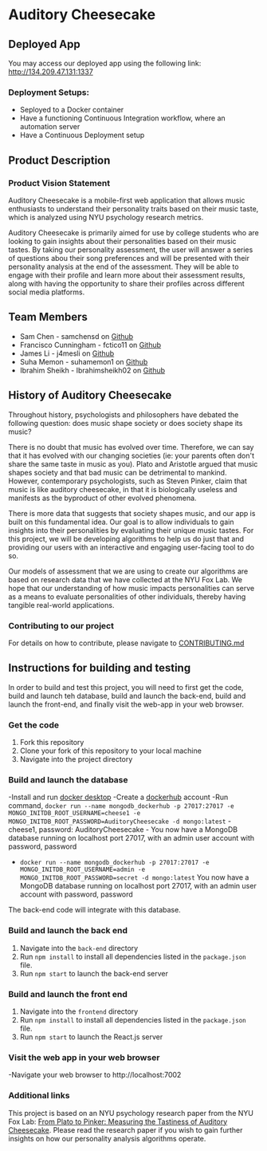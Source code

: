 # Auditory Cheesecake

## Deployed App
You may access our deployed app using the following link: http://134.209.47.131:1337

### Deployment Setups:
- Seployed to a Docker container
- Have a functioning Continuous Integration workflow, where an automation server
- Have a Continuous Deployment setup

## Product Description

### Product Vision Statement

Auditory Cheesecake is a mobile-first web application that allows music enthusiasts to understand their personality traits based on their music taste, which is analyzed using NYU psychology research metrics.

Auditory Cheesecake is primarily aimed for use by college students who are looking to gain insights about their personalities based on their music tastes. By taking our personality assessment, the user will answer a series of questions abou their song preferences and will be presented with their personality analysis at the end of the assessment. They will be able to engage with their profile and learn more about their assessment results, along with having the opportunity to share their profiles across different social media platforms.

## Team Members

+ Sam Chen - samchensd on [Github](https://github.com/samchensd)
+ Francisco Cunningham - fctico11 on [Github](https://github.com/fctico11)
+ James Li - j4mesli on [Github](https://github.com/j4mesli)
+ Suha Memon - suhamemon1 on [Github](https://github.com/suhamemon1)
+ Ibrahim Sheikh - Ibrahimsheikh02 on [Github](https://github.com/Ibrahimsheikh02)

## History of Auditory Cheesecake

Throughout history, psychologists and philosophers have debated the following question: does music shape society or does society shape its music?

There is no doubt that music has evolved over time. Therefore, we can say that it has evolved with our changing societies (ie: your parents often don't share the same taste in music as you). Plato and Aristotle argued that music shapes society and that bad music can be detrimental to mankind. However, contemporary psychologists, such as Steven Pinker, claim that music is like auditory cheesecake, in that it is biologically useless and manifests as the byproduct of other evolved phenomena.

There is more data that suggests that society shapes music, and our app is built on this fundamental idea. Our goal is to allow individuals to gain insights into their personalities by evaluating their unique music tastes. For this project, we will be developing algorithms to help us do just that and providing our users with an interactive and engaging user-facing tool to do so.

Our models of assessment that we are using to create our algorithms are based on research data that we have collected at the NYU Fox Lab. We hope that our understanding of how music impacts personalities can serve as a means to evaluate personalities of other individuals, thereby having tangible real-world applications.

### Contributing to our project

For details on how to contribute, please navigate to [CONTRIBUTING.md](./CONTRIBUTING.md)

## Instructions for building and testing

In order to build and test this project, you will need to first get the code, build and launch teh database, build and launch the back-end, build and launch the front-end, and finally visit the web-app in your web browser.

### Get the code

1. Fork this repository
2. Clone your fork of this repository to your local machine
3. Navigate into the project directory

### Build and launch the database

-Install and run [docker desktop](https://www.docker.com/get-started)
-Create a [dockerhub](https://hub.docker.com/signup) account
-Run command, `docker run --name mongodb_dockerhub -p 27017:27017 -e MONGO_INITDB_ROOT_USERNAME=cheese1 -e MONGO_INITDB_ROOT_PASSWORD=AuditoryCheesecake -d mongo:latest`
    - cheese1, password: AuditoryCheesecake
    - You now have a MongoDB database running on localhost port 27017, with an admin user account with password, password

- `docker run --name mongodb_dockerhub -p 27017:27017 -e MONGO_INITDB_ROOT_USERNAME=admin -e MONGO_INITDB_ROOT_PASSWORD=secret -d mongo:latest`
You now have a MongoDB database running on localhost port 27017, with an admin user account with password, password

The back-end code will integrate with this database.

### Build and launch the back end

1. Navigate into the `back-end` directory
2. Run `npm install` to install all dependencies listed in the `package.json` file.
3. Run `npm start` to launch the back-end server

### Build and launch the front end

1. Navigate into the `frontend` directory
2. Run `npm install` to install all dependencies listed in the `package.json` file.
3. Run `npm start` to launch the React.js server

### Visit the web app in your web browser

-Navigate your web browser to http://localhost:7002

### Additional links

This project is based on an NYU psychology research paper from the NYU Fox Lab: [From Plato to Pinker: Measuring the Tastiness of Auditory Cheesecake](./assets/Final_From_Plato_to_Pinker__Measuring_the_Tastiness_of_Auditory_Cheesecake.docx.pdf). Please read the research paper if you wish to gain further insights on how our personality analysis algorithms operate.

<!-- >
This repository will be used for team projects.

Several sets of instructions are included in this repository. They should each be treated as separate assignments with their own due dates and sets of requirements.

1. See the [App Map & Wireframes](instructions-0a-app-map-wireframes.md) and [Prototyping](./instructions-0b-prototyping.md) instructions for the requirements of the initial user experience design of the app.

2. Delete the contents of this file and replace with the contents of a proper README.md, as described in the [project setup instructions](./instructions-0c-project-setup.md)

3. See the [Sprint Planning instructions](instructions-0d-sprint-planning.md) for the requirements of Sprint Planning for each Sprint.

4. See the [Front-End Development instructions](./instructions-1-front-end.md) for the requirements of the initial Front-End Development.

5. See the [Back-End Development instructions](./instructions-2-back-end.md) for the requirements of the initial Back-End Development.

6. See the [Database Integration instructions](./instructions-3-database.md) for the requirements of integrating a database into the back-end.

7. See the [Deployment instructions](./instructions-4-deployment.md) for the requirements of deploying an app.
